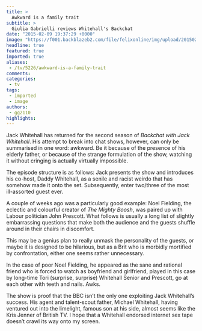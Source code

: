 ```yaml
---
title: >
  Awkward is a family trait
subtitle: >
  Giulia Gabrielli reviews Whitehall's Backchat
date: "2015-02-09 19:37:29 +0000"
image: "https://f001.backblazeb2.com/file/felixonline/img/upload/201502091937-ps3110-backchat.jpg"
headline: true
featured: true
imported: true
aliases:
 - /tv/5226/awkward-is-a-family-trait
comments:
categories:
 - tv
tags:
 - imported
 - image
authors:
 - gg2110
highlights:
---
```


Jack Whitehall has returned for the second season of _Backchat with Jack Whitehall_. His attempt to break into chat shows, however, can only be summarised in one word: awkward. Be it because of the presence of his elderly father, or because of the strange formulation of the show, watching it without cringing is actually virtually impossible.

The episode structure is as follows: Jack presents the show and introduces his co-host, Daddy Whitehall, as a senile and racist weirdo that has somehow made it onto the set. Subsequently, enter two/three of the most ill-assorted guest ever.

A couple of weeks ago was a particularly good example: Noel Fielding, the eclectic and colourful creator of _The Mighty Boosh_, was paired up with Labour politician John Prescott. What follows is usually a long list of slightly embarrassing questions that make both the audience and the guests shuffle around in their chairs in discomfort.

This may be a genius plan to really unmask the personality of the guests, or maybe it is designed to be hilarious, but as a Brit who is morbidly mortified by confrontation, either one seems rather unnecessary.

In the case of poor Noel Fielding, he appeared as the sane and rational friend who is forced to watch as boyfriend and girlfriend, played in this case by long-time Tori (surprise, surprise) Whitehall Senior and Prescott, go at each other with teeth and nails. Awks.

The show is proof that the BBC isn’t the only one exploiting Jack Whitehall’s success. His agent and talent-scout father, Michael Whitehall, having ventured out into the limelight, famous son at his side, almost seems like the Kris Jenner of British TV. I hope that a Whitehall endorsed internet sex tape doesn’t crawl its way onto my screen.
